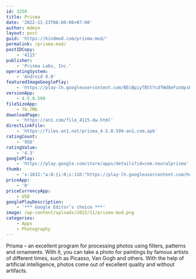 ```yaml
---
id: 3258
title: Prisma
date: '2022-11-23T08:00:06+07:00'
author: Admin
layout: post
guid: 'https://kindmod.com/prisma-mod/'
permalink: /prisma-mod/
postIDCopy:
    - '4115'
publisher:
    - 'Prisma Labs, Inc.'
operatingSystem:
    - 'Android 8.0'
featuredImageGooglePlay:
    - 'https://play-lh.googleusercontent.com/BEcBpiyTBStYcdfWd8eFzoUpsBnSjKV1iMlRfZlPBOFXi1TAhONIHMag9VuVqi2i4w'
versionApp:
    - 4.5.0.599
fileSizeApp:
    - 78.7Mb
downloadPage:
    - 'https://an1.com/file_4115-dw.html'
directLinkFile:
    - 'https://files.an1.net/prisma_4.5.0.599-an1.com.apk'
ratingCount:
    - '956'
ratingValue:
    - '4.3'
googlePlay:
    - 'https://play.google.com/store/apps/details?id=com.neuralprisma'
thumb:
    - 's:1032:"a:8:{i:0;s:116:"https://play-lh.googleusercontent.com/hcEjq-T0XZySHNDZl41MLj6QgW24v4I3_r1seUWX2F78C51k9P827LqBgPlE38mySh11=w526-h296";i:1;s:115:"https://play-lh.googleusercontent.com/9YMxRl89CNxUesvHnroD0GdIxZMg3t2Tn4-VEU2R54lSwWE6Hoy9VF019BQAQIazoO8=w526-h296";i:2;s:115:"https://play-lh.googleusercontent.com/UcqRo_ssGLfc7-jlhcqg1KMnYUrD7Svgg16V54QPmw7Ew87x8K0IIxZ7wHeroeiifds=w526-h296";i:3;s:116:"https://play-lh.googleusercontent.com/zz020csvsCIUoeWs5FpYrP1_vbKyZZ6MfyUWtO9FCvT5eXQvOdt-K6ga8S9CyafnYQqx=w526-h296";i:4;s:116:"https://play-lh.googleusercontent.com/Pc1lE_vBWuEDTX3SMzYGyxUUUcDLxpoTvgEd2JeweIHdMXGCEJZyBjYakqwWHSeZAkCY=w526-h296";i:5;s:114:"https://play-lh.googleusercontent.com/f8yM8SxEMQqijx_cNMYkXNeGKFlyzS2qctfb4N6sr0N75yifrsBUKD9dNlLEDjFbjg=w526-h296";i:6;s:115:"https://play-lh.googleusercontent.com/ETBd4vFwIDX7Alb8paW13y5i_s3NHHRCfjqiFj4ooHAf6AWSl3ARMhh5oqsSoMXDwSI=w526-h296";i:7;s:115:"https://play-lh.googleusercontent.com/-_nObc0YmcbbO2ygYEQ67rHhr942aXooOQQHRi0HgeK3RpSrdZd8zR7KQwc3GLvX0tI=w526-h296";}";'
priceApp:
    - '0'
priceCurrencyApp:
    - USD
googlePlayDescription:
    - '*** Google Editor’s choice ***'
image: /wp-content/uploads/2022/11/prisma-mod.png
categories:
    - Apps
    - Photography
---
```


Prisma – an excellent program for processing photos using filters, patterns and ornaments. With it, you can take a photo for paintings by famous artists of different times, such as Picasso, Van Gogh and others. With the help of artificial intelligence, photos come out of excellent quality and without artifacts.